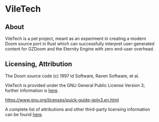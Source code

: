 # VileTech

## About

VileTech is a pet project, meant as an experiment in creating a modern Doom source port in Rust which can successfully interpret user-generated content for GZDoom and the Eternity Engine with zero end-user overhead.

## Licensing, Attribution

The Doom source code (c) 1997 id Software, Raven Software, et al.

VileTech is provided under the GNU General Public License Version 3; further information is [here](/LICENSE).

https://www.gnu.org/licenses/quick-guide-gplv3.en.html

A complete list of attributions and other third-party licensing information can be found [here](/ATTRIB.md).
